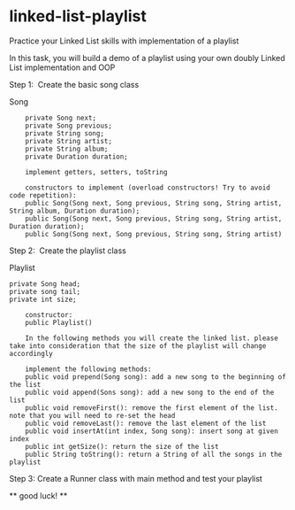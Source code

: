 # linked-list-playlist
Practice your Linked List skills with implementation of a playlist


In this task, you will build a demo of a playlist using your own doubly Linked List implementation and OOP 

Step 1: 
Create the basic song class

Song 

		private Song next; 
		private Song previous; 
		private String song; 
		private String artist; 
		private String album; 
		private Duration duration;
    
		implement getters, setters, toString
    
		constructors to implement (overload constructors! Try to avoid code repetition): 
		public Song(Song next, Song previous, String song, String artist, String album, Duration duration); 
		public Song(Song next, Song previous, String song, String artist, Duration duration); 
		public Song(Song next, Song previous, String song, String artist) 
	
Step 2: 
Create the playlist class

 Playlist 
 
    private Song head; 
    private song tail; 
    private int size;  

		constructor:
		public Playlist()

		In the following methods you will create the linked list. please take into consideration that the size of the playlist will change accordingly
    
   		implement the following methods:
		public void prepend(Song song): add a new song to the beginning of the list
		public void append(Sons song): add a new song to the end of the list
		public void removeFirst(): remove the first element of the list. note that you will need to re-set the head	
		public void removeLast(): remove the last element of the list
		public void insertAt(int index, Song song): insert song at given index
		public int getSize(): return the size of the list
		public String toString(): return a String of all the songs in the playlist

Step 3:
Create a Runner class with main method and test your playlist

                                                           
** good luck! **
                                                            


